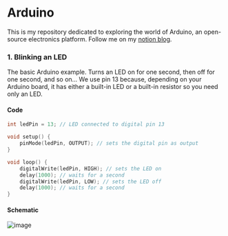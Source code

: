 # Arduino
This is my repository dedicated to exploring the world of Arduino, an open-source electronics platform. Follow me on my [notion blog](https://shining-eagle-964.notion.site/Arduino-Journey-1c17a8dc30324e64a26387dd64261844).  

### 1. Blinking an LED

The basic Arduino example. Turns an LED on for one second, then off for one second, and so on... We use pin 13 because, depending on your Arduino board, it has either a built-in LED or a built-in resistor so you need only an LED.

#### Code
```C++
int ledPin = 13; // LED connected to digital pin 13

void setup() {
    pinMode(ledPin, OUTPUT); // sets the digital pin as output
}

void loop() {
    digitalWrite(ledPin, HIGH); // sets the LED on
    delay(1000); // waits for a second
    digitalWrite(ledPin, LOW); // sets the LED off
    delay(1000); // waits for a second
}
```

#### Schematic
![image](https://github.com/Ryan-Perera/Arduino/assets/104118917/c098ff53-ba29-40ce-838d-ffd7dac1b747)
